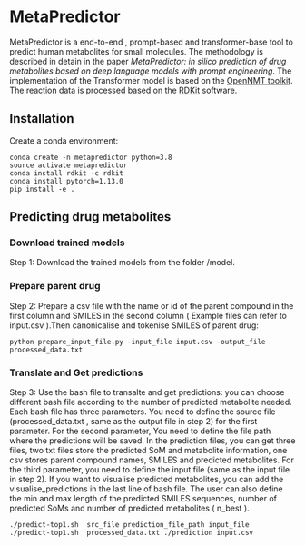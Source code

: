 # MetaPredictor
MetaPredictor is a  end-to-end , prompt-based and transformer-base tool to predict human metabolites for small molecules. The methodology is described in detain in the paper _MetaPredictor: _in silico_ prediction of drug metabolites based on deep language models with prompt engineering_. The implementation of the Transformer model is based on the [OpenNMT toolkit](http://opennmt.net/OpenNMT-py/). The reaction data is processed based on the [RDKit](https://www.rdkit.org/) software.


## Installation
Create a conda environment:
```
conda create -n metapredictor python=3.8
source activate metapredictor
conda install rdkit -c rdkit
conda install pytorch=1.13.0
pip install -e .
```

## Predicting drug metabolites
### Download trained models
Step 1: Download the trained models from the folder /model.

### Prepare parent drug

Step 2: Prepare a csv file with the name or id of the parent compound in the first column and SMILES in the second column ( Example files can refer to input.csv ).Then canonicalise and tokenise SMILES of parent drug:
```
python prepare_input_file.py -input_file input.csv -output_file processed_data.txt
```
###  Translate and Get predictions

Step 3: Use the bash file to transalte and get predictions: you can choose different bash file according to the number of predicted metabolite needed. Each bash file has three parameters. You need to define the source file (processed_data.txt , same as the output file in step 2) for the first parameter. For the second parameter, You need to define the file path where the predictions will be saved. In the prediction files, you can get three files, two txt files store the predicted SoM and metabolite information, one csv stores parent compound names, SMILES and predicted metabolites. For the third parameter, you need to define the input file (same as the input file in step 2). If you want to visualise predicted metabolites, you can add the visualise_predictions in the last line of bash file. The user can also define the min and max length of the predicted SMILES sequences, number of predicted SoMs and number of predicted metabolites ( n_best ).
```
./predict-top1.sh  src_file prediction_file_path input_file
./predict-top1.sh  processed_data.txt ./prediction input.csv
```
